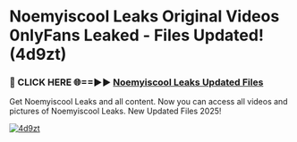 # Noemyiscool Leaks Original Videos 0nlyFans Leaked - Files Updated! (4d9zt)

<h3>🔴 CLICK HERE 🌐==►► <a href="https://tinyurl.com/3hn5wdd3" rel="nofollow">Noemyiscool Leaks Updated Files</a></h3>

Get Noemyiscool Leaks and all content. Now you can access all videos and pictures of Noemyiscool Leaks. New Updated Files 2025!

[![4d9zt](https://i.imgur.com/4HnBqBT.gif)](https://tinyurl.com/3hn5wdd3)
